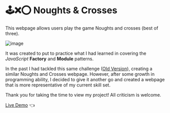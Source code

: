# 🕹️❌⭕ Noughts & Crosses

This webpage allows users play the game Noughts and crosses (best of three).

![image](https://github.com/Elliot-Akande/noughts-and-crosses/assets/92980481/5695ce6c-10e6-426c-a2f3-22e042fcd62b)


It was created to put to practice what I had learned in covering the *JavaScript* **Factory** and **Module** patterns.

In the past I had tackled this same challenge ([Old Version](https://elliot-akande.github.io/knots-and-crosses/)), creating a similar Noughts and Crosses webpage. However, after some growth in programming ability, I decided to give it another go and created a webpage that is more representative of my current skill set.

Thank you for taking the time to view my project! 
All criticism is welcome.

[Live Demo](https://elliot-akande.github.io/noughts-and-crosses/) :point_left:
  
